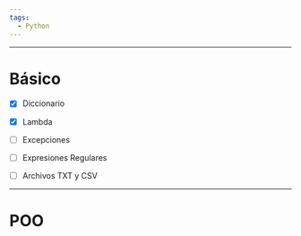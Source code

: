 ```yaml
---
tags:
  - Python
---
```

---
# Básico
- [x] Diccionario
- [x] Lambda
- [ ] Excepciones 
- [ ] Expresiones Regulares

- [ ] Archivos TXT y CSV
---
# POO

